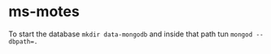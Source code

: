 # ms-motes

To start the database
`mkdir data-mongodb` 
and inside that path tun
`mongod --dbpath=.`
